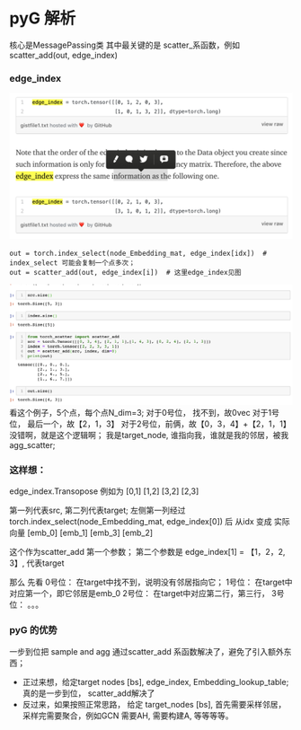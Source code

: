 # pyG 解析
核心是MessagePassing类
其中最关键的是 scatter_系函数，例如scatter_add(out, edge_index)  
### edge_index 
![pyg2](../pics/pyG_2.png)

	out = torch.index_select(node_Embedding_mat, edge_index[idx])  # index_select 可能会复制一个点多次；
	out = scatter_add(out, edge_index[i])  # 这里edge_index见图

![pyg1](../pics/pyG_1.png)
看这个例子，5个点，每个点N_dim=3;
对于0号位， 找不到，故0vec
对于1号位， 最后一个，故【2，1，3】
对于2号位，前俩，故【0，3，4】+【2，1，1】
没错啊，就是这个逻辑啊；
 我是target_node, 谁指向我，谁就是我的邻居，被我agg_scatter;


 ### 这样想：
 edge_index.Transopose 例如为 
 [0,1]
 [1,2]
 [3,2]
 [2,3]

 第一列代表src, 第二列代表target;
 左侧第一列经过 torch.index_select(node_Embedding_mat, edge_index[0]) 后
 从idx 变成 实际向量
 [emb_0]
 [emb_1]
 [emb_3]
 [emb_2]

 这个作为scatter_add 第一个参数；
 第二个参数是 edge_index[1] = 【1，2，2, 3】, 代表target

 那么 先看 
0号位： 在target中找不到，说明没有邻居指向它；
1号位： 在target中对应第一个，即它邻居是emb_0
2号位： 在target中对应第二行，第三行， 
3号位： 。。。



### pyG 的优势
一步到位把 sample and agg 通过scatter_add 系函数解决了，避免了引入额外东西；
- 正过来想，给定target nodes [bs], edge_index, Embedding_lookup_table; 真的是一步到位， scatter_add解决了
- 反过来，如果按照正常思路， 给定 target_nodes [bs], 首先需要采样邻居，采样完需要聚合，例如GCN 需要AH, 需要构建A, 等等等等。 